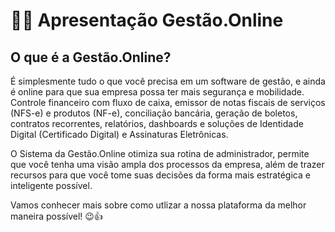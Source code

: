 # 👨‍🏫 Apresentação Gestão.Online

## O que é a Gestão.Online?

É simplesmente tudo o que você precisa em um software de gestão, e ainda é online para que sua empresa possa ter mais segurança e mobilidade. Controle financeiro com fluxo de caixa, emissor de notas fiscais de serviços (NFS-e) e produtos (NF-e), conciliação bancária, geração de boletos, contratos recorrentes, relatórios, dashboards e soluções de Identidade Digital (Certificado Digital) e Assinaturas Eletrônicas.

O Sistema da Gestão.Online otimiza sua rotina de administrador, permite que você tenha uma visão ampla dos processos da empresa, além de trazer recursos para que você tome suas decisões da forma mais estratégica e inteligente possível.

Vamos conhecer mais sobre como utlizar a nossa plataforma da melhor maneira possível! 😉👍

<!-- ### Soluções para o seu negócio -->